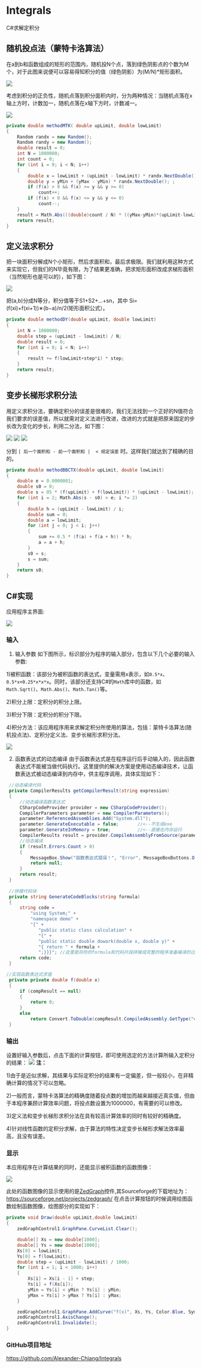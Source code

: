 #  Integrals

C#求解定积分

## 随机投点法（蒙特卡洛算法）
在a到b和函数组成的矩形的范围内，随机投N个点，落到绿色阴影点的个数为M个，对于此图来说便可以容易得知积分的值（绿色阴影）为(M/N)*矩形面积。  

<img src="https://source.jiangyayu.cn/integrals/1.png" alter="蒙特卡洛算法原理" />  

考虑到积分的正负性，随机点落到积分面积内时，分为两种情况：当随机点落在x轴上方时，计数加一，随机点落在x轴下方时，计数减一。  

<img src="https://source.jiangyayu.cn/integrals/2.png" alter="蒙特卡洛算法原理" />  

```csharp
private double methodMTK( double upLimit, double lowLimit)
{
    Random randx = new Random();
    Random randy = new Random();
    double result = 0;
    int N = 1000000;  
    int count = 0;
    for (int i = 0; i < N; i++)
    {
        double x = lowLimit + (upLimit - lowLimit) * randx.NextDouble();
        double y = yMin + (yMax - yMin) * randx.NextDouble(); ;
        if (f(x) > 0 && f(x) >= y && y >= 0)
            count++;
        if (f(x) < 0 && f(x) <= y && y <= 0)
            count--;
    }
    result = Math.Abs(((double)count / N) * ((yMax-yMin)*(upLimit-lowLimit)));
    return result;
}
```  

## 定义法求积分
把一块面积分解成N个小矩形，然后求面积和，最后求极限。我们就利用这种方式来实现它，但我们的N毕竟有限，为了结果更准确，把求矩形面积改成求梯形面积（当然矩形也是可以的），如下图：

<img src="https://source.jiangyayu.cn/integrals/3.png" alter="定义法求解定积分" />

把(a,b)分成N等分，积分值等于S1+S2+...+sn，其中 Si=(f(xi)+f(xi+1))∗(b−a)/n/2(矩形面积公式）。

```csharp
private double methodDY(double upLimit, double lowLimit)
{
    int N = 1000000;
    double step = (upLimit - lowLimit) / N;
    double result = 0;
    for (int i = 0; i < N; i++)
    {
        result += f(lowLimit+step*i) * step;
    }
    return result;
}
```

## 变步长梯形求积分法
用定义求积分法，要确定积分的误差是很难的，我们无法找到一个正好的N值符合我们要求的误差值，所以就需对定义法进行改进，改进的方式就是把原来固定的步长改为变化的步长，利用二分法，如下图：

<img src="https://source.jiangyayu.cn/integrals/4.png" alter="变步长梯形求定积分" />
<img src="https://source.jiangyayu.cn/integrals/5.png" alter="变步长梯形求定积分" />
<img src="https://source.jiangyayu.cn/integrals/6.png" alter="变步长梯形求定积分" />

分到 `| 后一个面积和 - 前一个面积和 |  < 规定误差` 时。这样我们就达到了精确的目的。

```csharp
private double methodBBCTX(double upLimit, double lowLimit)
{ 
    double e = 0.0000001;
    double s0 = 0;
    double s = 05 * (f(upLimit) + f(lowLimit)) * (upLimit - lowLimit);
    for (int i = 2; Math.Abs(s - s0) > e; i *= 2)
    {
        double h = (upLimit - lowLimit) / i;
        double sum = 0;
        double a = lowLimit;
        for (int j = 0; j < i; j++)
        {
            sum += 0.5 * (f(a) + f(a + h)) * h;
            a = a + h;
        }
        s0 = s;
        s = sum;
    }
    return s0;
}
```

## C#实现
应用程序主界面:  

<img src="https://source.jiangyayu.cn/integrals/7.png" alter="窗体程序" />

### 输入
1. 输入参数
如下图所示，标识部分为程序的输入部分，包含以下几个必要的输入参数:  

1)被积函数：该部分为被积函数的表达式，变量需用x表示，如`0.5*x`、`0.5*x+0.25*x*x*x`。同时，该部分还支持C#的`Math`库中的函数，如`Math.Sqrt()`、`Math.Abs()`、`Math.Tan()`等。

2)积分上限：定积分的积分上限。

3)积分下限：定积分的积分下限。

4)积分方法：该应用程序用来求解定积分所使用的算法，包括：蒙特卡洛算法(随机投点法)、定积分定义法、变步长梯形求积分法。

<img src="https://source.jiangyayu.cn/integrals/8.png" alter="窗体程序" />

2. 函数表达式的动态编译
由于函数表达式是在程序运行后手动输入的，因此函数表达式不能被当做代码执行。这里提供的解决方案是使用动态编译技术，让函数表达式被动态编译到内存中，供主程序调用，具体实现如下：

```csharp
 //动态编译代码
 private CompilerResults getCompilerResult(string expression)
 {
     //动态编译函数表达式
     CSharpCodeProvider provider = new CSharpCodeProvider();
     CompilerParameters parameter = new CompilerParameters();
     parameter.ReferencedAssemblies.Add("System.dll");
     parameter.GenerateExecutable = false;       //<--不生成exe
     parameter.GenerateInMemory = true;          //<--直接在内存运行
     CompilerResults result = provider.CompileAssemblyFromSource(parameter, GenerateCodeBlocks(expression));
     //动态编译
     if (result.Errors.Count > 0)
     {
         MessageBox.Show("函数表达式错误！", "Error", MessageBoxButtons.OK);
         return null;
     }
     return result;
 }
 
 //拼接代码块
 private string GenerateCodeBlocks(string formula)
 {
     string code =
         "using System;" +
         "namespace demo" +
         "{" +
            "public static class calculation" +
            "{" +
            "public static double dowork(double x, double y)" +
            "{ return " + formula +
            ";}}}"; //这里是将你的formula和代码片段拼接成完整的程序准备编译的过程。
     return code;
 }

//实现函数表达式求值
 private private double f(double x)
 {
     if (compResult == null)
     {
         return 0;
     }
     else
         return Convert.ToDouble(compResult.CompiledAssembly.GetType("demo.calculation").GetMethod("dowork").Invoke(null, new object[] { x, 0 }));
 }
```

### 输出
设置好输入参数后，点击下面的计算按钮，即可使用选定的方法计算所输入定积分的结果：
<img src="https://source.jiangyayu.cn/integrals/9.png" alter="窗体程序" />
**注：**  

1)由于是近似求解，其结果与实际定积分的结果有一定偏差，但一般较小，在非精确计算的情况下可以忽略。

2)一般而言，蒙特卡洛算法的精确度随着投点数的增加而越来越接近真实值，但由于本程序兼顾计算效率问题，将投点数设置为1000000，有需要的可以修改。

3)定义法和变步长梯形求积分法在具有较高计算效率的同时有较好的精确度。

4)针对线性函数的定积分求解，由于算法的特性决定变步长梯形求解法效率最高，且没有误差。

### 显示
本应用程序在计算结果的同时，还能显示被积函数的函数图像：

<img src="https://source.jiangyayu.cn/integrals/10.png" alter="窗体程序" />

此处的函数图像的显示使用的是<a href="https://source.jiangyayu.cn/integrals/ZedGraph.dll">ZedGraph</a>控件,其Sourceforge的下载地址为：https://sourceforge.net/projects/zedgraph/
在点击计算按钮的时候调用绘图函数绘制函数图像，绘图部分的实现如下：

```csharp
private void Draw(double upLimit,double lowLimit)
{
    zedGraphControl1.GraphPane.CurveList.Clear();

    double[] Xs = new double[1000];
    double[] Ys = new double[1000];
    Xs[0] = lowLimit;
    Ys[0] = f(lowLimit);
    double step = (upLimit - lowLimit) / 1000;
    for (int i = 1; i < 1000; i++)
    {
        Xs[i] = Xs[i - 1] + step;
        Ys[i] = f(Xs[i]);
        yMin = Ys[i] < yMin ? Ys[i] : yMin;
        yMax = Ys[i] > yMax ? Ys[i] : yMax;
    }

    zedGraphControl1.GraphPane.AddCurve("f(x)", Xs, Ys, Color.Blue, SymbolType.None);
    zedGraphControl1.AxisChange();
    zedGraphControl1.Invalidate();
}
```

### GitHub项目地址
https://github.com/Alexander-Chiang/Integrals
